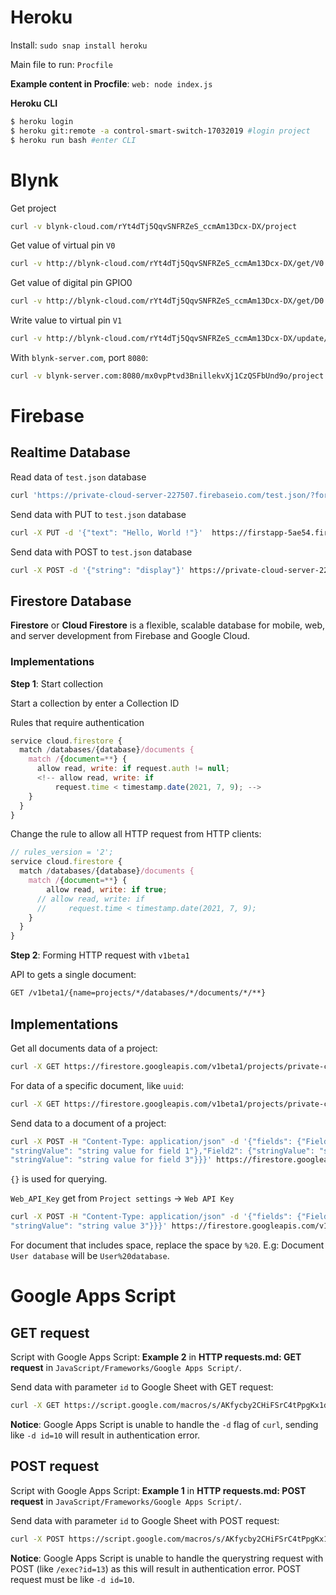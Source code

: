 # Heroku
Install: ``sudo snap install heroku``

Main file to run: ``Procfile``

**Example content in Procfile**: ``web: node index.js``

**Heroku CLI**

```sh
$ heroku login
$ heroku git:remote -a control-smart-switch-17032019 #login project
$ heroku run bash #enter CLI
```
# Blynk
Get project

```sh
curl -v blynk-cloud.com/rYt4dTj5QqvSNFRZeS_ccmAm13Dcx-DX/project
```

Get value of virtual pin ``V0``

```sh
curl -v http://blynk-cloud.com/rYt4dTj5QqvSNFRZeS_ccmAm13Dcx-DX/get/V0
```

Get value of digital pin GPIO0

```sh
curl -v http://blynk-cloud.com/rYt4dTj5QqvSNFRZeS_ccmAm13Dcx-DX/get/D0
```

Write value to virtual pin ``V1``

```sh
curl -v http://blynk-cloud.com/rYt4dTj5QqvSNFRZeS_ccmAm13Dcx-DX/update/V1?value=123
```

With ``blynk-server.com``, port ``8080``:

```sh
curl -v blynk-server.com:8080/mx0vpPtvd3BnillekvXj1CzQSFbUnd9o/project
```
# Firebase
## Realtime Database

Read data of ``test.json`` database

```sh
curl 'https://private-cloud-server-227507.firebaseio.com/test.json/?format=export'
```

Send data with PUT to ``test.json`` database
```sh
curl -X PUT -d '{"text": "Hello, World !"}'  https://firstapp-5ae54.firebaseio.com/test.json
```

Send data with POST to ``test.json`` database

```sh
curl -X POST -d '{"string": "display"}' https://private-cloud-server-227507.firebaseio.com/test.json  
```

## Firestore Database
**Firestore** or **Cloud Firestore** is a flexible, scalable database for mobile, web, and server development from Firebase and Google Cloud.  
### Implementations

**Step 1**: Start collection

Start a collection by enter a Collection ID

Rules that require authentication

```js
service cloud.firestore {
  match /databases/{database}/documents {
    match /{document=**} {
      allow read, write: if request.auth != null;
      <!-- allow read, write: if
          request.time < timestamp.date(2021, 7, 9); -->
    }
  }
}
```

Change the rule to allow all HTTP request from HTTP clients:

```js
// rules_version = '2';
service cloud.firestore {
  match /databases/{database}/documents {
    match /{document=**} {
	    allow read, write: if true;
      // allow read, write: if
      //     request.time < timestamp.date(2021, 7, 9);
    }
  }
}
```

**Step 2**: Forming HTTP request with ``v1beta1``

API to gets a single document:

```sh
GET /v1beta1/{name=projects/*/databases/*/documents/*/**}
```

## Implementations

Get all documents data of a project:

```sh
curl -X GET https://firestore.googleapis.com/v1beta1/projects/private-cloud-server-227507/databases/"(default)"/documents/NFC%20LOCK?&key=AIzaSyCAfDD1v8kG3dRVTDH3CPd9gXhhKPaNmy0
```

For data of a specific document, like ``uuid``:

```sh
curl -X GET https://firestore.googleapis.com/v1beta1/projects/private-cloud-server-227507/databases/"(default)"/documents/NFC%20LOCK/uuid?&key=AIzaSyCAfDD1v8kG3dRVTDH3CPd9gXhhKPaNmy0
```

Send data to a document of a project:

```sh
curl -X POST -H "Content-Type: application/json" -d '{"fields": {"Field1": {
"stringValue": "string value for field 1"},"Field2": {"stringValue": "string value for field 2"},"Field3": {
"stringValue": "string value for field 3"}}}' https://firestore.googleapis.com/v1beta1/projects/{project_name}/databases/"(default)"/documents/{document_name}?&key={Web_API_Key}
```

``{}`` is used for querying.

``Web_API_Key`` get from ``Project settings`` -> ``Web API Key``

```sh
curl -X POST -H "Content-Type: application/json" -d '{"fields": {"Field1": {"stringValue": "string value 1"},"Field2": {"stringValue": "string value 2"},"Field3": {
"stringValue": "string value 3"}}}' https://firestore.googleapis.com/v1beta1/projects/boarding-house-960ec/databases/"(default)"/documents/User?&key=AIzaSyB0Y1VLzTTN8AQ4lQlSadI_9VUziY4QfG8
```

For document that includes space, replace the space by ``%20``. E.g: Document ``User database`` will be ``User%20database``.
# Google Apps Script
## GET request

Script with Google Apps Script: **Example 2** in **HTTP requests.md: GET request** in ``JavaScript/Frameworks/Google Apps Script/``.

Send data with parameter ``id`` to Google Sheet with GET request: 

```sh
curl -X GET https://script.google.com/macros/s/AKfycby2CHiFSrC4tPpgKx1dscjO-wqM4zy0Px9X5OI3LPjqufQ4xNWdxiCC5U2oqniXrlBc/exec?id=13 
```

**Notice**: Google Apps Script is unable to handle the ``-d`` flag of ``curl``, sending like ``-d id=10`` will result in authentication error.

## POST request

Script with Google Apps Script: **Example 1** in **HTTP requests.md: POST request** in ``JavaScript/Frameworks/Google Apps Script/``.

Send data with parameter ``id`` to Google Sheet with POST request: 

```sh
curl -X POST https://script.google.com/macros/s/AKfycby2CHiFSrC4tPpgKx1dscjO-wqM4zy0Px9X5OI3LPjqufQ4xNWdxiCC5U2oqniXrlBc/exec -d id=13
```

**Notice**: Google Apps Script is unable to handle the querystring request with POST (like ``/exec?id=13``) as this will result in authentication error. POST request must be like ``-d id=10``.
